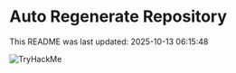 # Auto Regenerate Repository

This README was last updated: 2025-10-13 06:15:48

 ![TryHackMe](https://tryhackme.com/badge/533634)